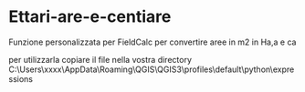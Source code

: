 # Ettari-are-e-centiare
Funzione personalizzata per FieldCalc per convertire aree in m2 in Ha,a e ca

per utilizzarla copiare il file nella vostra directory C:\Users\xxxx\AppData\Roaming\QGIS\QGIS3\profiles\default\python\expressions
